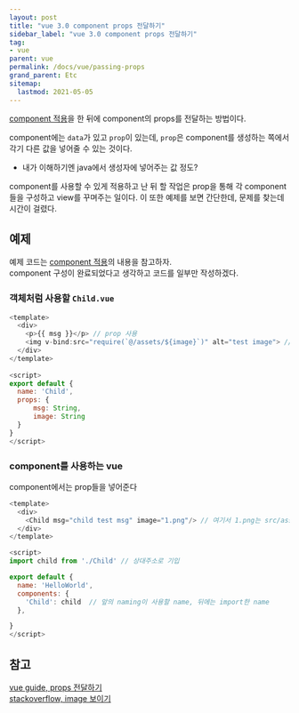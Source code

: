 ```yaml
---
layout: post
title: "vue 3.0 component props 전달하기"
sidebar_label: "vue 3.0 component props 전달하기"
tag:
- vue
parent: vue
permalink: /docs/vue/passing-props
grand_parent: Etc
sitemap:
  lastmod: 2021-05-05
---
```


[component 적용](/docs/vue/component)을 한 뒤에 component의 props를 전달하는 방법이다.  

component에는 `data`가 있고 `prop`이 있는데, `prop`은 component를 생성하는 쪽에서 각기 다른 값을 넣어줄 수 있는 것이다. 
- 내가 이해하기엔 java에서 생성자에 넣어주는 값 정도?

component를 사용할 수 있게 적용하고 난 뒤 할 작업은 prop을 통해 각 component들을 구성하고 view를 꾸며주는 일이다.
이 또한 예제를 보면 간단한데, 문제를 찾는데 시간이 걸렸다.

## 예제
예제 코드는 [component 적용](/docs/vue/component)의 내용을 참고하자.  
component 구성이 완료되었다고 생각하고 코드를 일부만 작성하겠다.  

### 객체처럼 사용할 `Child.vue`

```javascript
<template>
  <div>
    <p>{{ msg }}</p> // prop 사용
    <img v-bind:src="require(`@/assets/${image}`)" alt="test image"> // prop 사용 - image, require가 필수이다.
  </div>
</template>
 
<script>
export default {
  name: 'Child',
  props: {
      msg: String,
      image: String
  }
}
</script>
```

### component를 사용하는 vue

component에서는 prop들을 넣어준다

```javascript
<template>
  <div>
    <Child msg="child test msg" image="1.png"/> // 여기서 1.png는 src/assets/1.png 에 있다.
  </div>
</template>

<script>
import child from './Child' // 상대주소로 기입

export default {
  name: 'HelloWorld',
  components: {
    'Child': child  // 앞의 naming이 사용할 name, 뒤에는 import한 name
  },

}
</script>
```

## 참고

[vue guide, props 전달하기](https://kr.vuejs.org/v2/guide/components-props.html#%EC%A0%95%EC%A0%81-amp-%EB%8F%99%EC%A0%81-prop-%EC%A0%84%EB%8B%AC%ED%95%98%EA%B8%B0)  
[stackoverflow, image 보이기](https://stackoverflow.com/questions/56624817/passing-and-binding-img-src-from-props-in-vue-js)
